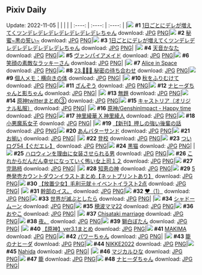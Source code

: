 ## Pixiv Daily
Update: 2022-11-05
|      |      |      |
| :----: | :----: | :----: |
|![](https://pixiv.microyu.workers.dev/c/240x480/img-master/img/2022/11/03/00/00/17/102463355_p0_master1200.jpg) **#1** [1日ごとにデレが増えてくツンデレデレデレデレデレデレデレちゃん](https://www.pixiv.net/artworks/102463355) download: [JPG](https://pixiv.microyu.workers.dev/img-original/img/2022/11/03/00/00/17/102463355_p0.jpg) [PNG](https://pixiv.microyu.workers.dev/img-original/img/2022/11/03/00/00/17/102463355_p0.png)|![](https://pixiv.microyu.workers.dev/c/240x480/img-master/img/2022/11/04/04/44/18/102496475_p0_master1200.jpg) **#2** [秘蜜~黒の誓い~](https://www.pixiv.net/artworks/102496475) download: [JPG](https://pixiv.microyu.workers.dev/img-original/img/2022/11/04/04/44/18/102496475_p0.jpg) [PNG](https://pixiv.microyu.workers.dev/img-original/img/2022/11/04/04/44/18/102496475_p0.png)|![](https://pixiv.microyu.workers.dev/c/240x480/img-master/img/2022/11/04/00/00/18/102491390_p0_master1200.jpg) **#3** [1日ごとにデレが増えてくツンデレデレデレデレデレデレデレちゃん](https://www.pixiv.net/artworks/102491390) download: [JPG](https://pixiv.microyu.workers.dev/img-original/img/2022/11/04/00/00/18/102491390_p0.jpg) [PNG](https://pixiv.microyu.workers.dev/img-original/img/2022/11/04/00/00/18/102491390_p0.png)|
|![](https://pixiv.microyu.workers.dev/c/240x480/img-master/img/2022/11/03/00/04/06/102463604_p0_master1200.jpg) **#4** [天音かなた](https://www.pixiv.net/artworks/102463604) download: [JPG](https://pixiv.microyu.workers.dev/img-original/img/2022/11/03/00/04/06/102463604_p0.jpg) [PNG](https://pixiv.microyu.workers.dev/img-original/img/2022/11/03/00/04/06/102463604_p0.png)|![](https://pixiv.microyu.workers.dev/c/240x480/img-master/img/2022/11/04/00/00/19/102491401_p0_master1200.jpg) **#5** [ヴァンパイアメイド](https://www.pixiv.net/artworks/102491401) download: [JPG](https://pixiv.microyu.workers.dev/img-original/img/2022/11/04/00/00/19/102491401_p0.jpg) [PNG](https://pixiv.microyu.workers.dev/img-original/img/2022/11/04/00/00/19/102491401_p0.png)|![](https://pixiv.microyu.workers.dev/c/240x480/img-master/img/2022/11/03/15/12/22/102477152_p0_master1200.jpg) **#6** [笑顔の素敵なラッキーさん](https://www.pixiv.net/artworks/102477152) download: [JPG](https://pixiv.microyu.workers.dev/img-original/img/2022/11/03/15/12/22/102477152_p0.jpg) [PNG](https://pixiv.microyu.workers.dev/img-original/img/2022/11/03/15/12/22/102477152_p0.png)|
|![](https://pixiv.microyu.workers.dev/c/240x480/img-master/img/2022/11/03/00/00/07/102463280_p0_master1200.jpg) **#7** [Alice in Space](https://www.pixiv.net/artworks/102463280) download: [JPG](https://pixiv.microyu.workers.dev/img-original/img/2022/11/03/00/00/07/102463280_p0.jpg) [PNG](https://pixiv.microyu.workers.dev/img-original/img/2022/11/03/00/00/07/102463280_p0.png)|![](https://pixiv.microyu.workers.dev/c/240x480/img-master/img/2022/11/04/00/00/14/102491360_p0_master1200.jpg) **#8** [23.🧚🏻‍♀ 秘密の待ち合わせ](https://www.pixiv.net/artworks/102491360) download: [JPG](https://pixiv.microyu.workers.dev/img-original/img/2022/11/04/00/00/14/102491360_p0.jpg) [PNG](https://pixiv.microyu.workers.dev/img-original/img/2022/11/04/00/00/14/102491360_p0.png)|![](https://pixiv.microyu.workers.dev/c/240x480/img-master/img/2022/11/03/08/00/03/102470391_p0_master1200.jpg) **#9** [個人メモ：横向きの体](https://www.pixiv.net/artworks/102470391) download: [JPG](https://pixiv.microyu.workers.dev/img-original/img/2022/11/03/08/00/03/102470391_p0.jpg) [PNG](https://pixiv.microyu.workers.dev/img-original/img/2022/11/03/08/00/03/102470391_p0.png)|
|![](https://pixiv.microyu.workers.dev/c/240x480/img-master/img/2022/11/03/01/30/01/102465963_p0_master1200.jpg) **#10** [秋をふりむけて](https://www.pixiv.net/artworks/102465963) download: [JPG](https://pixiv.microyu.workers.dev/img-original/img/2022/11/03/01/30/01/102465963_p0.jpg) [PNG](https://pixiv.microyu.workers.dev/img-original/img/2022/11/03/01/30/01/102465963_p0.png)|![](https://pixiv.microyu.workers.dev/c/240x480/img-master/img/2022/11/03/16/50/25/102478889_p0_master1200.jpg) **#11** [ざんぞう](https://www.pixiv.net/artworks/102478889) download: [JPG](https://pixiv.microyu.workers.dev/img-original/img/2022/11/03/16/50/25/102478889_p0.jpg) [PNG](https://pixiv.microyu.workers.dev/img-original/img/2022/11/03/16/50/25/102478889_p0.png)|![](https://pixiv.microyu.workers.dev/c/240x480/img-master/img/2022/11/04/00/32/01/102492544_p0_master1200.jpg) **#12** [ナヒーダちゃんと影ちゃん](https://www.pixiv.net/artworks/102492544) download: [JPG](https://pixiv.microyu.workers.dev/img-original/img/2022/11/04/00/32/01/102492544_p0.jpg) [PNG](https://pixiv.microyu.workers.dev/img-original/img/2022/11/04/00/32/01/102492544_p0.png)|
|![](https://pixiv.microyu.workers.dev/c/240x480/img-master/img/2022/11/03/18/24/47/102481098_p0_master1200.jpg) **#13** [無題](https://www.pixiv.net/artworks/102481098) download: [JPG](https://pixiv.microyu.workers.dev/img-original/img/2022/11/03/18/24/47/102481098_p0.jpg) [PNG](https://pixiv.microyu.workers.dev/img-original/img/2022/11/03/18/24/47/102481098_p0.png)|![](https://pixiv.microyu.workers.dev/c/240x480/img-master/img/2022/11/04/00/39/01/102492748_p0_master1200.jpg) **#14** [原神twitterまとめ③](https://www.pixiv.net/artworks/102492748) download: [JPG](https://pixiv.microyu.workers.dev/img-original/img/2022/11/04/00/39/01/102492748_p0.jpg) [PNG](https://pixiv.microyu.workers.dev/img-original/img/2022/11/04/00/39/01/102492748_p0.png)|![](https://pixiv.microyu.workers.dev/c/240x480/img-master/img/2022/11/03/00/00/11/102463306_p0_master1200.jpg) **#15** [キャストリア（オリジナル私服）](https://www.pixiv.net/artworks/102463306) download: [JPG](https://pixiv.microyu.workers.dev/img-original/img/2022/11/03/00/00/11/102463306_p0.jpg) [PNG](https://pixiv.microyu.workers.dev/img-original/img/2022/11/03/00/00/11/102463306_p0.png)|
|![](https://pixiv.microyu.workers.dev/c/240x480/img-master/img/2022/11/04/00/19/11/102492169_p0_master1200.jpg) **#16** [原神/GenshinImpact - Happy time](https://www.pixiv.net/artworks/102492169) download: [JPG](https://pixiv.microyu.workers.dev/img-original/img/2022/11/04/00/19/11/102492169_p0.jpg) [PNG](https://pixiv.microyu.workers.dev/img-original/img/2022/11/04/00/19/11/102492169_p0.png)|![](https://pixiv.microyu.workers.dev/c/240x480/img-master/img/2022/11/03/00/00/10/102463298_p0_master1200.jpg) **#17** [神里綾華 X 神里綾人](https://www.pixiv.net/artworks/102463298) download: [JPG](https://pixiv.microyu.workers.dev/img-original/img/2022/11/03/00/00/10/102463298_p0.jpg) [PNG](https://pixiv.microyu.workers.dev/img-original/img/2022/11/03/00/00/10/102463298_p0.png)|![](https://pixiv.microyu.workers.dev/c/240x480/img-master/img/2022/11/04/00/47/01/102492949_p0_master1200.jpg) **#18** [小悪魔系女子](https://www.pixiv.net/artworks/102492949) download: [JPG](https://pixiv.microyu.workers.dev/img-original/img/2022/11/04/00/47/01/102492949_p0.jpg) [PNG](https://pixiv.microyu.workers.dev/img-original/img/2022/11/04/00/47/01/102492949_p0.png)|
|![](https://pixiv.microyu.workers.dev/c/240x480/img-master/img/2022/11/03/00/04/27/102463464_p0_master1200.jpg) **#19** [【新刊】押しの強い後輩の話](https://www.pixiv.net/artworks/102463464) download: [JPG](https://pixiv.microyu.workers.dev/img-original/img/2022/11/03/00/04/27/102463464_p0.jpg) [PNG](https://pixiv.microyu.workers.dev/img-original/img/2022/11/03/00/04/27/102463464_p0.png)|![](https://pixiv.microyu.workers.dev/c/240x480/img-master/img/2022/11/03/20/30/01/102484454_p0_master1200.jpg) **#20** [あんバターサンド](https://www.pixiv.net/artworks/102484454) download: [JPG](https://pixiv.microyu.workers.dev/img-original/img/2022/11/03/20/30/01/102484454_p0.jpg) [PNG](https://pixiv.microyu.workers.dev/img-original/img/2022/11/03/20/30/01/102484454_p0.png)|![](https://pixiv.microyu.workers.dev/c/240x480/img-master/img/2022/11/04/19/00/02/102508191_p0_master1200.jpg) **#21** [お揃い](https://www.pixiv.net/artworks/102508191) download: [JPG](https://pixiv.microyu.workers.dev/img-original/img/2022/11/04/19/00/02/102508191_p0.jpg) [PNG](https://pixiv.microyu.workers.dev/img-original/img/2022/11/04/19/00/02/102508191_p0.png)|
|![](https://pixiv.microyu.workers.dev/c/240x480/img-master/img/2022/11/04/00/35/59/102491301_p0_master1200.jpg) **#22** [登校](https://www.pixiv.net/artworks/102491301) download: [JPG](https://pixiv.microyu.workers.dev/img-original/img/2022/11/04/00/35/59/102491301_p0.jpg) [PNG](https://pixiv.microyu.workers.dev/img-original/img/2022/11/04/00/35/59/102491301_p0.png)|![](https://pixiv.microyu.workers.dev/c/240x480/img-master/img/2022/11/04/16/59/50/102505645_p0_master1200.jpg) **#23** [ついログ54【ぐだエレ】](https://www.pixiv.net/artworks/102505645) download: [JPG](https://pixiv.microyu.workers.dev/img-original/img/2022/11/04/16/59/50/102505645_p0.jpg) [PNG](https://pixiv.microyu.workers.dev/img-original/img/2022/11/04/16/59/50/102505645_p0.png)|![](https://pixiv.microyu.workers.dev/c/240x480/img-master/img/2022/11/03/00/01/22/102463492_p0_master1200.jpg) **#24** [黒猫](https://www.pixiv.net/artworks/102463492) download: [JPG](https://pixiv.microyu.workers.dev/img-original/img/2022/11/03/00/01/22/102463492_p0.jpg) [PNG](https://pixiv.microyu.workers.dev/img-original/img/2022/11/03/00/01/22/102463492_p0.png)|
|![](https://pixiv.microyu.workers.dev/c/240x480/img-master/img/2022/11/03/00/14/03/102463926_p0_master1200.jpg) **#25** [ハロウィンを理由に女装させられる男](https://www.pixiv.net/artworks/102463926) download: [JPG](https://pixiv.microyu.workers.dev/img-original/img/2022/11/03/00/14/03/102463926_p0.jpg) [PNG](https://pixiv.microyu.workers.dev/img-original/img/2022/11/03/00/14/03/102463926_p0.png)|![](https://pixiv.microyu.workers.dev/c/240x480/img-master/img/2022/11/03/17/00/02/102479055_p0_master1200.jpg) **#26** [これからだんだん幸せになっていく怖い女上司１２](https://www.pixiv.net/artworks/102479055) download: [JPG](https://pixiv.microyu.workers.dev/img-original/img/2022/11/03/17/00/02/102479055_p0.jpg) [PNG](https://pixiv.microyu.workers.dev/img-original/img/2022/11/03/17/00/02/102479055_p0.png)|![](https://pixiv.microyu.workers.dev/c/240x480/img-master/img/2022/11/04/20/30/00/102510464_p0_master1200.jpg) **#27** [完熟柿](https://www.pixiv.net/artworks/102510464) download: [JPG](https://pixiv.microyu.workers.dev/img-original/img/2022/11/04/20/30/00/102510464_p0.jpg) [PNG](https://pixiv.microyu.workers.dev/img-original/img/2022/11/04/20/30/00/102510464_p0.png)|
|![](https://pixiv.microyu.workers.dev/c/240x480/img-master/img/2022/11/04/17/33/09/102506317_p0_master1200.jpg) **#28** [知恵の神](https://www.pixiv.net/artworks/102506317) download: [JPG](https://pixiv.microyu.workers.dev/img-original/img/2022/11/04/17/33/09/102506317_p0.jpg) [PNG](https://pixiv.microyu.workers.dev/img-original/img/2022/11/04/17/33/09/102506317_p0.png)|![](https://pixiv.microyu.workers.dev/c/240x480/img-master/img/2022/11/04/12/00/07/102501309_p0_master1200.jpg) **#29** [5巻発売カウントダウンイラストまとめ【ネットプリントあり】](https://www.pixiv.net/artworks/102501309) download: [JPG](https://pixiv.microyu.workers.dev/img-original/img/2022/11/04/12/00/07/102501309_p0.jpg) [PNG](https://pixiv.microyu.workers.dev/img-original/img/2022/11/04/12/00/07/102501309_p0.png)|![](https://pixiv.microyu.workers.dev/c/240x480/img-master/img/2022/11/03/00/02/20/102463538_p0_master1200.jpg) **#30** [【放置少女】毛利元就＋イベントイラスト2点](https://www.pixiv.net/artworks/102463538) download: [JPG](https://pixiv.microyu.workers.dev/img-original/img/2022/11/03/00/02/20/102463538_p0.jpg) [PNG](https://pixiv.microyu.workers.dev/img-original/img/2022/11/03/00/02/20/102463538_p0.png)|
|![](https://pixiv.microyu.workers.dev/c/240x480/img-master/img/2022/11/03/00/59/39/102465022_p0_master1200.jpg) **#31** [幹部のイス。](https://www.pixiv.net/artworks/102465022) download: [JPG](https://pixiv.microyu.workers.dev/img-original/img/2022/11/03/00/59/39/102465022_p0.jpg) [PNG](https://pixiv.microyu.workers.dev/img-original/img/2022/11/03/00/59/39/102465022_p0.png)|![](https://pixiv.microyu.workers.dev/c/240x480/img-master/img/2022/11/04/07/46/55/102498265_p0_master1200.jpg) **#32** [❤（1）](https://www.pixiv.net/artworks/102498265) download: [JPG](https://pixiv.microyu.workers.dev/img-original/img/2022/11/04/07/46/55/102498265_p0.jpg) [PNG](https://pixiv.microyu.workers.dev/img-original/img/2022/11/04/07/46/55/102498265_p0.png)|![](https://pixiv.microyu.workers.dev/c/240x480/img-master/img/2022/11/03/00/02/17/102463536_p0_master1200.jpg) **#33** [世界が滅ぶとしたら](https://www.pixiv.net/artworks/102463536) download: [JPG](https://pixiv.microyu.workers.dev/img-original/img/2022/11/03/00/02/17/102463536_p0.jpg) [PNG](https://pixiv.microyu.workers.dev/img-original/img/2022/11/03/00/02/17/102463536_p0.png)|
|![](https://pixiv.microyu.workers.dev/c/240x480/img-master/img/2022/11/03/00/00/12/102463317_p0_master1200.jpg) **#34** [シャドームーン](https://www.pixiv.net/artworks/102463317) download: [JPG](https://pixiv.microyu.workers.dev/img-original/img/2022/11/03/00/00/12/102463317_p0.jpg) [PNG](https://pixiv.microyu.workers.dev/img-original/img/2022/11/03/00/00/12/102463317_p0.png)|![](https://pixiv.microyu.workers.dev/c/240x480/img-master/img/2022/11/04/18/52/05/102508018_p0_master1200.jpg) **#35** [穂波ママ22](https://www.pixiv.net/artworks/102508018) download: [JPG](https://pixiv.microyu.workers.dev/img-original/img/2022/11/04/18/52/05/102508018_p0.jpg) [PNG](https://pixiv.microyu.workers.dev/img-original/img/2022/11/04/18/52/05/102508018_p0.png)|![](https://pixiv.microyu.workers.dev/c/240x480/img-master/img/2022/11/03/23/50/06/102490931_p0_master1200.jpg) **#36** [おやこ](https://www.pixiv.net/artworks/102490931) download: [JPG](https://pixiv.microyu.workers.dev/img-original/img/2022/11/03/23/50/06/102490931_p0.jpg) [PNG](https://pixiv.microyu.workers.dev/img-original/img/2022/11/03/23/50/06/102490931_p0.png)|
|![](https://pixiv.microyu.workers.dev/c/240x480/img-master/img/2022/11/03/01/45/10/102466309_p0_master1200.jpg) **#37** [Chisataki marriage](https://www.pixiv.net/artworks/102466309) download: [JPG](https://pixiv.microyu.workers.dev/img-original/img/2022/11/03/01/45/10/102466309_p0.jpg) [PNG](https://pixiv.microyu.workers.dev/img-original/img/2022/11/03/01/45/10/102466309_p0.png)|![](https://pixiv.microyu.workers.dev/c/240x480/img-master/img/2022/11/03/23/14/02/102489395_p0_master1200.jpg) **#38** [夜。](https://www.pixiv.net/artworks/102489395) download: [JPG](https://pixiv.microyu.workers.dev/img-original/img/2022/11/03/23/14/02/102489395_p0.jpg) [PNG](https://pixiv.microyu.workers.dev/img-original/img/2022/11/03/23/14/02/102489395_p0.png)|![](https://pixiv.microyu.workers.dev/c/240x480/img-master/img/2022/11/04/00/00/16/102491379_p0_master1200.jpg) **#39** [獅白ぼたん](https://www.pixiv.net/artworks/102491379) download: [JPG](https://pixiv.microyu.workers.dev/img-original/img/2022/11/04/00/00/16/102491379_p0.jpg) [PNG](https://pixiv.microyu.workers.dev/img-original/img/2022/11/04/00/00/16/102491379_p0.png)|
|![](https://pixiv.microyu.workers.dev/c/240x480/img-master/img/2022/11/03/15/44/39/102477742_p0_master1200.jpg) **#40** [【原神】ver3.1まとめ](https://www.pixiv.net/artworks/102477742) download: [JPG](https://pixiv.microyu.workers.dev/img-original/img/2022/11/03/15/44/39/102477742_p0.jpg) [PNG](https://pixiv.microyu.workers.dev/img-original/img/2022/11/03/15/44/39/102477742_p0.png)|![](https://pixiv.microyu.workers.dev/c/240x480/img-master/img/2022/11/03/20/55/32/102485171_p0_master1200.jpg) **#41** [MAKIMA](https://www.pixiv.net/artworks/102485171) download: [JPG](https://pixiv.microyu.workers.dev/img-original/img/2022/11/03/20/55/32/102485171_p0.jpg) [PNG](https://pixiv.microyu.workers.dev/img-original/img/2022/11/03/20/55/32/102485171_p0.png)|![](https://pixiv.microyu.workers.dev/c/240x480/img-master/img/2022/11/04/08/00/54/102498442_p0_master1200.jpg) **#42** [パワーちゃん](https://www.pixiv.net/artworks/102498442) download: [JPG](https://pixiv.microyu.workers.dev/img-original/img/2022/11/04/08/00/54/102498442_p0.jpg) [PNG](https://pixiv.microyu.workers.dev/img-original/img/2022/11/04/08/00/54/102498442_p0.png)|
|![](https://pixiv.microyu.workers.dev/c/240x480/img-master/img/2022/11/03/00/30/01/102464442_p0_master1200.jpg) **#43** [籠のナヒーダ](https://www.pixiv.net/artworks/102464442) download: [JPG](https://pixiv.microyu.workers.dev/img-original/img/2022/11/03/00/30/01/102464442_p0.jpg) [PNG](https://pixiv.microyu.workers.dev/img-original/img/2022/11/03/00/30/01/102464442_p0.png)|![](https://pixiv.microyu.workers.dev/c/240x480/img-master/img/2022/11/04/20/03/03/102509764_p0_master1200.jpg) **#44** [NIKKE2022](https://www.pixiv.net/artworks/102509764) download: [JPG](https://pixiv.microyu.workers.dev/img-original/img/2022/11/04/20/03/03/102509764_p0.jpg) [PNG](https://pixiv.microyu.workers.dev/img-original/img/2022/11/04/20/03/03/102509764_p0.png)|![](https://pixiv.microyu.workers.dev/c/240x480/img-master/img/2022/11/03/21/13/53/102485748_p0_master1200.jpg) **#45** [Nahida](https://www.pixiv.net/artworks/102485748) download: [JPG](https://pixiv.microyu.workers.dev/img-original/img/2022/11/03/21/13/53/102485748_p0.jpg) [PNG](https://pixiv.microyu.workers.dev/img-original/img/2022/11/03/21/13/53/102485748_p0.png)|
|![](https://pixiv.microyu.workers.dev/c/240x480/img-master/img/2022/11/03/18/57/11/102481960_p0_master1200.jpg) **#46** [マジカルひな](https://www.pixiv.net/artworks/102481960) download: [JPG](https://pixiv.microyu.workers.dev/img-original/img/2022/11/03/18/57/11/102481960_p0.jpg) [PNG](https://pixiv.microyu.workers.dev/img-original/img/2022/11/03/18/57/11/102481960_p0.png)|![](https://pixiv.microyu.workers.dev/c/240x480/img-master/img/2022/11/04/18/24/57/102507420_p0_master1200.jpg) **#47** [籠](https://www.pixiv.net/artworks/102507420) download: [JPG](https://pixiv.microyu.workers.dev/img-original/img/2022/11/04/18/24/57/102507420_p0.jpg) [PNG](https://pixiv.microyu.workers.dev/img-original/img/2022/11/04/18/24/57/102507420_p0.png)|![](https://pixiv.microyu.workers.dev/c/240x480/img-master/img/2022/11/04/00/00/06/102491300_p0_master1200.jpg) **#48** [ナヒーダちゃん](https://www.pixiv.net/artworks/102491300) download: [JPG](https://pixiv.microyu.workers.dev/img-original/img/2022/11/04/00/00/06/102491300_p0.jpg) [PNG](https://pixiv.microyu.workers.dev/img-original/img/2022/11/04/00/00/06/102491300_p0.png)|
